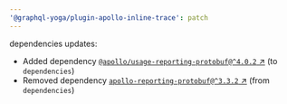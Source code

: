 ```yaml
---
'@graphql-yoga/plugin-apollo-inline-trace': patch
---
```

dependencies updates:
  - Added dependency [`@apollo/usage-reporting-protobuf@^4.0.2` ↗︎](https://www.npmjs.com/package/@apollo/usage-reporting-protobuf/v/4.0.2) (to `dependencies`)
  - Removed dependency [`apollo-reporting-protobuf@^3.3.2` ↗︎](https://www.npmjs.com/package/apollo-reporting-protobuf/v/3.3.2) (from `dependencies`)
